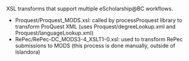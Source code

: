 XSL transforms that support multiple eScholarship@BC workflows.

* Proquest/Proquest_MODS.xsl: called by processProquest library to transform
ProQuest XML (uses Proquest/degreeLookup.xml and Proquest/languageLookup.xml)
* RePec/RePec-DC_MODS3-4_XSLT1-0.xsl: used to transform RePec submissions to
MODS (this process is done manually, outside of Islandora)
